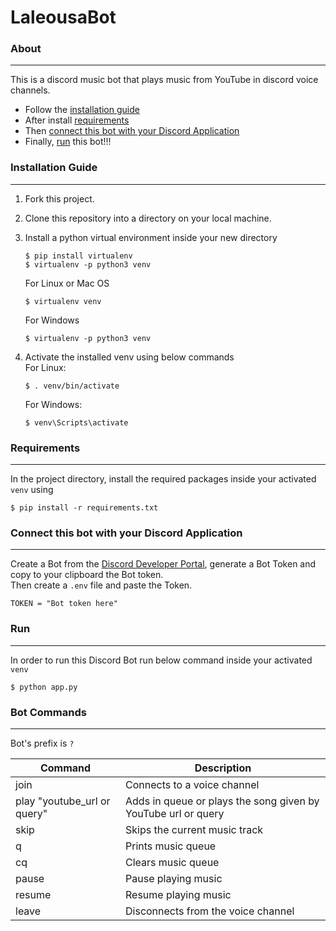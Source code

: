 # LaleousaBot

### About 
___
This is a discord music bot that plays music from YouTube in discord voice channels.
- Follow the [installation guide](#installation-guide)
- After install [requirements](#requirements)
- Then [connect this bot with your Discord Application](#connect-this-bot-with-your-discord-application)
- Finally, [run](#run) this bot!!!

### Installation Guide 
___

1. Fork this project.
2. Clone this repository into a directory on your local machine.
3. Install a python virtual environment inside your new directory
    ```
    $ pip install virtualenv
    $ virtualenv -p python3 venv
    ```
    For Linux or Mac OS
    ```  
    $ virtualenv venv 
    ```
    For Windows
    ```
    $ virtualenv -p python3 venv
    ```
   
4. Activate the installed venv using below commands  
    For Linux:
    ```
    $ . venv/bin/activate
    ```
    For Windows:
    ```
    $ venv\Scripts\activate
    ```
  
### Requirements 
___
In the project directory, install the required packages inside your activated ```venv``` using
```
$ pip install -r requirements.txt
```

### Connect this bot with your Discord Application
___
Create a Bot from the [Discord Developer Portal](https://discord.com/developers/docs/intro), generate a Bot Token and copy to your clipboard the Bot token.  
Then create a ```.env``` file and paste the Token.
```
TOKEN = "Bot token here" 
```
### Run
___
In order to run this Discord Bot run below command inside your activated ```venv```
```
$ python app.py
```

### Bot Commands
___

Bot's prefix is ```?```  

| Command | Description |
|---------|-------------|
|join | Connects to a voice channel |
|play "youtube_url or query" | Adds in queue or plays the song given by YouTube url or query|
|skip| Skips the current music track|
|q| Prints music queue|
|cq| Clears music queue|
|pause| Pause playing music|
|resume| Resume playing music|
|leave| Disconnects from the voice channel|
